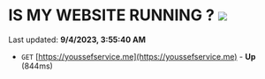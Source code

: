 # IS MY WEBSITE RUNNING ? [![](https://img.shields.io/static/v1?label=Sponsor&message=%E2%9D%A4&logo=GitHub&color=%23fe8e86)](https://github.com/sponsors/<username>)

Last updated: **9/4/2023, 3:55:40 AM**

- `GET` [https://youssefservice.me](https://youssefservice.me) - **Up** (844ms)

